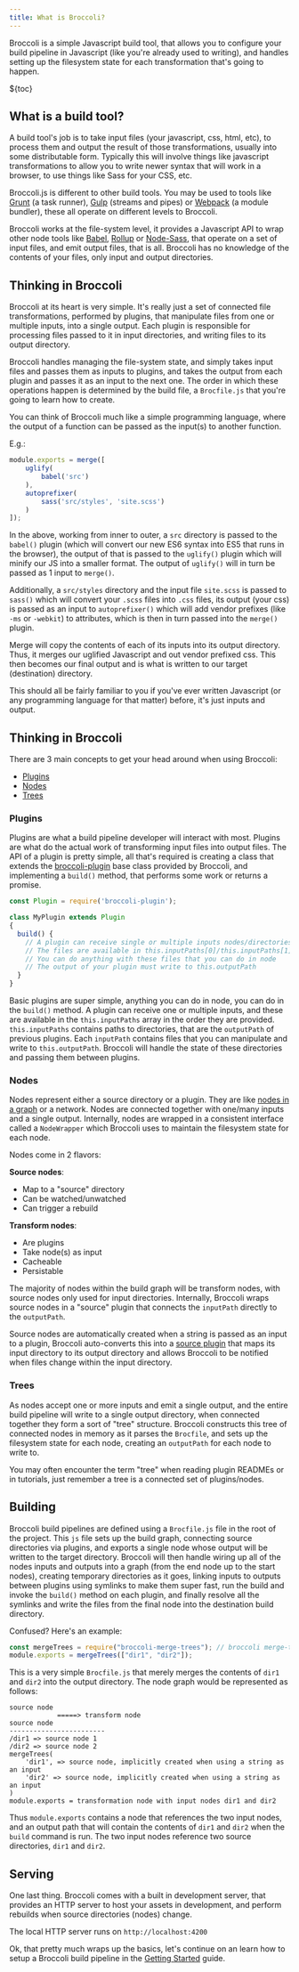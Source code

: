 ```yaml
---
title: What is Broccoli?
---
```


Broccoli is a simple Javascript build tool, that allows you to configure your build pipeline in Javascript (like you're
already used to writing), and handles setting up the filesystem state for each transformation that's going to happen.

${toc}

## What is a build tool?

A build tool's job is to take input files (your javascript, css, html, etc), to process them and output the result of
those transformations, usually into some distributable form. Typically this will involve things like javascript 
transformations to allow you to write newer syntax that will work in a browser, to use things like Sass for your CSS,
etc.

Broccoli.js is different to other build tools. You may be used to tools like [Grunt](https://gruntjs.com/) (a task
runner), [Gulp](https://gulpjs.com/) (streams and pipes) or [Webpack](https://webpack.js.org/) (a module bundler),
these all operate on different levels to Broccoli.

Broccoli works at the file-system level, it provides a Javascript API to wrap other node tools like
[Babel](https://babeljs.io/), [Rollup](https://rollupjs.org/) or [Node-Sass](https://github.com/sass/node-sass), that
operate on a set of input files, and emit output files, that is all. Broccoli has no knowledge of the contents of 
your files, only input and output directories.

## Thinking in Broccoli

Broccoli at its heart is very simple. It's really just a set of connected file transformations, performed by plugins,
that manipulate files from one or multiple inputs, into a single output. Each plugin is responsible for processing files
passed to it in input directories, and writing files to its output directory.

Broccoli handles managing the file-system state, and simply takes input files and passes them as inputs to plugins, 
and takes the output from each plugin and passes it as an input to the next one. The order in which these operations 
happen is determined by the build file, a `Brocfile.js` that you're going to learn how to create.

You can think of Broccoli much like a simple programming language, where the output of a function can be passed as the
input(s) to another function.

E.g.:

```js
module.exports = merge([
    uglify(
        babel('src')
    ),
    autoprefixer(
        sass('src/styles', 'site.scss')
    )
]);
```

In the above, working from inner to outer, a `src` directory is passed to the `babel()` plugin (which will convert our
new ES6 syntax into ES5 that runs in the browser), the output of that is passed to the `uglify()` plugin which will
minify our JS into a smaller format. The output of `uglify()` will in turn be passed as 1 input to `merge()`.

Additionally, a `src/styles` directory and the input file `site.scss` is passed to `sass()` which will convert your
`.scss` files into `.css` files, its output (your css) is passed as an input to `autoprefixer()` which will add vendor 
prefixes (like `-ms` or `-webkit`) to attributes, which is then in turn passed into the `merge()` plugin.

Merge will copy the contents of each of its inputs into its output directory. Thus, it merges our uglified Javascript
and out vendor prefixed css. This then becomes our final output and is what is written to our target (destination) 
directory.

This should all be fairly familiar to you if you've ever written Javascript (or any programming language for that
matter) before, it's just inputs and output.

## Thinking in Broccoli

There are 3 main concepts to get your head around when using Broccoli:

* [Plugins](#plugins)
* [Nodes](#nodes)
* [Trees](#trees)

### Plugins

Plugins are what a build pipeline developer will interact with most. Plugins are what do the actual work of transforming
input files into output files. The API of a plugin is pretty simple, all that's required is creating a class that 
extends the [broccoli-plugin](https://github.com/broccolijs/broccoli-plugin) base class provided by Broccoli, and
implementing a `build()` method, that performs some work or returns a promise.

```js
const Plugin = require('broccoli-plugin');

class MyPlugin extends Plugin
{
  build() {
    // A plugin can receive single or multiple inputs nodes/directories
    // The files are available in this.inputPaths[0]/this.inputPaths[1]...
    // You can do anything with these files that you can do in node
    // The output of your plugin must write to this.outputPath
  }
}
```

Basic plugins are super simple, anything you can do in node, you can do in the `build()` method. A plugin can receive
one or multiple inputs, and these are available in the `this.inputPaths` array in the order they are provided.
`this.inputPaths` contains paths to directories, that are the `outputPath` of previous plugins. Each `inputPath` 
contains files that you can manipulate and write to `this.outputPath`. Broccoli will handle the state of these 
directories and passing them between plugins.

### Nodes

Nodes represent either a source directory or a plugin. They are like
[nodes in a graph](https://en.wikipedia.org/wiki/Vertex_(graph_theory)) or a network. Nodes are connected together with
one/many inputs and a single output. Internally, nodes are wrapped in a consistent interface called a `NodeWrapper` 
which Broccoli uses to maintain the filesystem state for each node.

Nodes come in 2 flavors:

**Source nodes**:

* Map to a "source" directory
* Can be watched/unwatched
* Can trigger a rebuild

**Transform nodes**:

* Are plugins
* Take node(s) as input
* Cacheable
* Persistable

The majority of nodes within the build graph will be transform nodes, with source nodes only used for input directories.
Internally, Broccoli wraps source nodes in a "source" plugin that connects the `inputPath` directly to the `outputPath`.

Source nodes are automatically created when a string is passed as an input to a plugin, Broccoli auto-converts this into
a [source plugin](https://github.com/broccolijs/broccoli-source) that maps its input directory to its output directory
and allows Broccoli to be notified when files change within the input directory.

### Trees

As nodes accept one or more inputs and emit a single output, and the entire build pipeline will write to a single output
directory, when connected together they form a sort of "tree" structure. 
Broccoli constructs this tree of connected nodes in memory as it parses the `Brocfile`, and sets up the filesystem 
state for each node, creating an `outputPath` for each node to write to.

You may often encounter the term "tree" when reading plugin READMEs or in tutorials, just remember a tree is a connected
set of plugins/nodes.

## Building

Broccoli build pipelines are defined using a `Brocfile.js` file in the root of the project. This `js` file sets up the 
build graph, connecting source directories via plugins, and exports a single node whose output will be written to the
target directory. Broccoli will then handle wiring up all of the nodes inputs and outputs into a graph (from the end 
node up to the start nodes), creating temporary directories as it goes, linking inputs to outputs between plugins using 
symlinks to make them super fast, run the build and invoke the `build()` method on each plugin, and finally resolve all
the symlinks and write the files from the final node into the destination build directory.

Confused? Here's an example:

```js
const mergeTrees = require("broccoli-merge-trees"); // broccoli merge-trees plugin
module.exports = mergeTrees(["dir1", "dir2"]);
```

This is a very simple `Brocfile.js` that merely merges the contents of `dir1` and `dir2` into the output
directory. The node graph would be represented as follows:

```
source node
            =====> transform node
source node
------------------------
/dir1 => source node 1
/dir2 => source node 2
mergeTrees(
    'dir1', => source node, implicitly created when using a string as an input
    'dir2' => source node, implicitly created when using a string as an input
)
module.exports = transformation node with input nodes dir1 and dir2
```

Thus `module.exports` contains a node that references the two input nodes, and an output path that will contain the
contents of `dir1` and `dir2` when the `build` command is run. The two input nodes reference two source directories,
`dir1` and `dir2`.

## Serving

One last thing. Broccoli comes with a built in development server, that provides an HTTP server to host your assets
in development, and perform rebuilds when source directories (nodes) change.

The local HTTP server runs on `http://localhost:4200`

Ok, that pretty much wraps up the basics, let's continue on an learn how to setup a Broccoli build pipeline in the
[Getting Started](/getting-started.html) guide.
